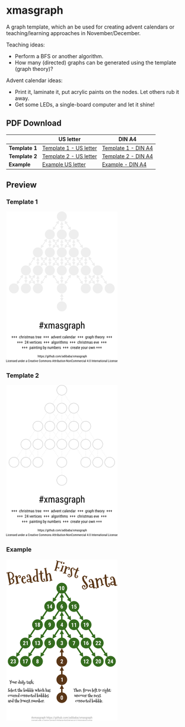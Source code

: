 # xmasgraph

A graph template, which an be used for creating advent calendars or teaching/learning approaches in November/December.

Teaching ideas:

- Perform a BFS or another algorithm.
- How many (directed) graphs can be generated using the template (graph theory)?

Advent calendar ideas:

- Print it, laminate it, put acrylic paints on the nodes. Let others rub it away.
- Get some LEDs, a single-board computer and let it shine!

## PDF Download

&nbsp; | US letter | DIN A4
--- | ------------ | -------------
**Template 1** | [Template 1 - US letter](../../raw/master/templates/3.1.us-letter.pdf) | [Template 1 - DIN A4](../../raw/master/templates/3.1.din-a4.pdf)
**Template 2** | [Template 2 - US letter](../../raw/master/templates/3.2.us-letter.pdf) | [Template 2 - DIN A4](../../raw/master/templates/3.2.din-a4.pdf)
**Example** | [Example US letter](../../raw/master/examples/3.breadth-first-santa.us-letter.pdf) | [Example - DIN A4](../../raw/master/examples/3.breadth-first-santa.din-a4.pdf)

## Preview

### Template 1

![Template 1](templates/3.1.png)

### Template 2

![Template 2](templates/3.2.png)

### Example

![Template 2](examples/3.breadth-first-santa.png)